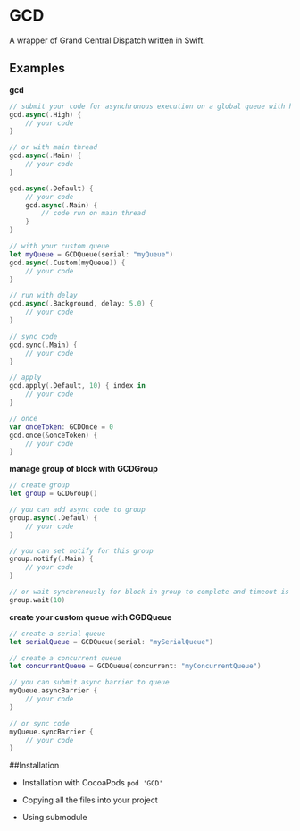 GCD
======
A wrapper of Grand Central Dispatch written in Swift.


Examples
--------
**gcd**
```swift
// submit your code for asynchronous execution on a global queue with high priority
gcd.async(.High) {
    // your code
}

// or with main thread
gcd.async(.Main) {
    // your code
}

gcd.async(.Default) {
    // your code
    gcd.async(.Main) {
        // code run on main thread
    }
}

// with your custom queue
let myQueue = GCDQueue(serial: "myQueue")
gcd.async(.Custom(myQueue)) {
    // your code
}

// run with delay
gcd.async(.Background, delay: 5.0) {
    // your code
}

// sync code
gcd.sync(.Main) {
    // your code
}

// apply
gcd.apply(.Default, 10) { index in
    // your code
}

// once
var onceToken: GCDOnce = 0
gcd.once(&onceToken) {
    // your code
}
```

**manage group of block with GCDGroup**
```swift
// create group
let group = GCDGroup()

// you can add async code to group
group.async(.Defaul) {
    // your code
}

// you can set notify for this group
group.notify(.Main) {
    // your code
}

// or wait synchronously for block in group to complete and timeout is 10 seconds
group.wait(10)
```

**create your custom queue with CGDQueue**
```swift
// create a serial queue
let serialQueue = GCDQueue(serial: "mySerialQueue")

// create a concurrent queue
let concurrentQueue = GCDQueue(concurrent: "myConcurrentQueue")

// you can submit async barrier to queue
myQueue.asyncBarrier {
    // your code
}

// or sync code
myQueue.syncBarrier {
    // your code
}
```

##Installation

- Installation with CocoaPods
 `pod 'GCD'`

- Copying all the files into your project

- Using submodule
